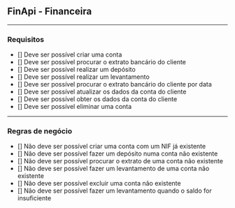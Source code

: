## FinApi - Financeira

---

### Requisitos

- [] Deve ser possível criar uma conta
- [] Deve ser possível procurar o extrato bancário do cliente
- [] Deve ser possível realizar um depósito
- [] Deve ser possível realizar um levantamento
- [] Deve ser possível procurar o extrato bancário do cliente por data
- [] Deve ser possível atualizar os dados da conta do cliente
- [] Deve ser possível obter os dados da conta do cliente
- [] Deve ser possível eliminar uma conta

---

### Regras de negócio

- [] Não deve ser possível criar uma conta com um NIF já existente
- [] Não deve ser possível fazer um depósito numa conta não existente
- [] Não deve ser possível procurar o extrato de uma conta não existente
- [] Não deve ser possível fazer um levantamento de uma conta não existente
- [] Não deve ser possível excluir uma conta não existente
- [] Não deve ser possível fazer um levantamento quando o saldo for insuficiente

